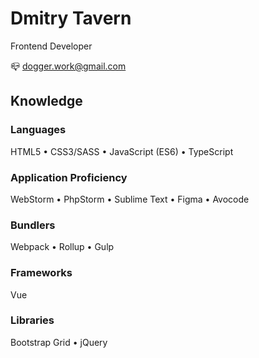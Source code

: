 # Dmitry Tavern

Frontend Developer

📪 dogger.work@gmail.com  
<!-- 🌐 none -->  

Knowledge
-----------

### Languages
HTML5 • CSS3/SASS • JavaScript (ES6) • TypeScript

### Application Proficiency
WebStorm • PhpStorm • Sublime Text • Figma • Avocode

### Bundlers
Webpack • Rollup • Gulp

### Frameworks
Vue

### Libraries
Bootstrap Grid • jQuery
